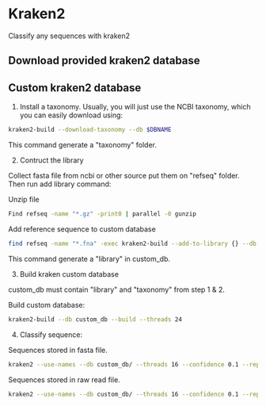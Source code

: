 # Kraken2
Classify any sequences with kraken2
## Download provided kraken2 database
## Custom kraken2 database
1. Install a taxonomy. Usually, you will just use the NCBI taxonomy, which you can easily download using:
```bash
kraken2-build --download-taxonomy --db $DBNAME
```
This command generate a "taxonomy" folder.

2. Contruct the library

  Collect fasta file from ncbi or other source put them on "refseq" folder. Then run add library command:
  
  Unzip file
  ```bash
  Find refseq -name "*.gz" -print0 | parallel -0 gunzip
  ```
  Add reference sequence to custom database
  ```bash
  find refseq -name "*.fna" -exec kraken2-build --add-to-library {} --db custom_db \;
  ```
  This command generate a "library" in custom_db.

3. Build kraken custom database
     
  custom_db must contain "library" and "taxonomy" from step 1 & 2.
  
  Build custom database:
  ```bash
  kraken2-build --db custom_db --build --threads 24
  ```
4. Classify sequence:
   
  Sequences stored in fasta file.
  ```bash
  kraken2 --use-names --db custom_db/ --threads 16 --confidence 0.1 --report repseqs.report rep-seqs.fasta --threads 20 > repseqs.kraken
  ```
  Sequences stored in raw read file.
  ```bash
  kraken2 --use-names --db custom_db/ --threads 16 --confidence 0.1 --report repseqs.report --gzip-compressed read1 read2 --threads 20 > repseqs.kraken
  ```
